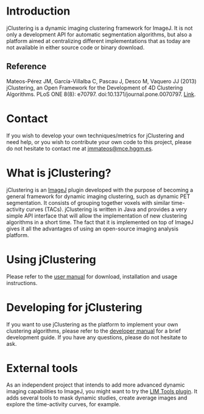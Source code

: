 # Introduction

jClustering is a dynamic imaging clustering framework for ImageJ. It is not
only a development API for automatic segmentation algorithms, but also a 
platform aimed at centralizing different implementations that as today
are not available in either source code or binary download.

## Reference

Mateos-Pérez JM, García-Villalba C, Pascau J, Desco M, Vaquero JJ (2013)
jClustering, an Open Framework for the Development of 4D Clustering Algorithms.
PLoS ONE 8(8): e70797. doi:10.1371/journal.pone.0070797. [Link](http://www.plosone.org/article/info%3Adoi%2F10.1371%2Fjournal.pone.0070797). 

# Contact

If you wish to develop your own techniques/metrics for jClustering and need
help, or you wish to contribute your own code to this project, please do not
hesitate to contact me at jmmateos@mce.hggm.es.

# What is jClustering?

jClustering is an [ImageJ](http://rsbweb.nih.gov/ij/) plugin developed with the
purpose of becoming a general framework for dynamic imaging clustering, such as
dynamic PET segmentation. It consists of grouping together voxels with similar
time-activity curves (TACs). jClustering is written in Java and provides a very
simple API interface that will allow the implementation of new clustering
algorithms in a short time. The fact that it is implemented on top of ImageJ
gives it all the advantages of using an open-source imaging analysis platform.

# Using jClustering

Please refer to the [user
manual](https://github.com/HGGM-LIM/jclustering/blob/master/doc/user_manual.pdf?raw=true)
for download, installation and usage instructions.

# Developing for jClustering

If you want to use jClustering as the platform to implement your own clustering
algorithms, please refer to the [developer
manual](https://github.com/HGGM-LIM/jclustering/blob/master/doc/developer_manual.pdf?raw=true)
for a brief development guide. If you have any questions, please do not
hesitate to ask.

# External tools

As an independent project that intends to add more advanced dynamic imaging capabilities
to ImageJ, you might want to try the [LIM Tools plugin](https://github.com/HGGM-LIM/limtools).
It adds several tools to mask dynamic studies, create average images and explore the 
time-activity curves, for example.

